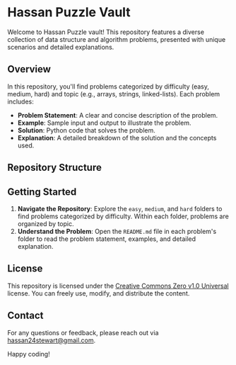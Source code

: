 # Hassan Puzzle Vault

Welcome to Hassan Puzzle vault! This repository features a diverse collection of data structure and algorithm problems, presented with unique scenarios and detailed explanations.

## Overview

In this repository, you'll find problems categorized by difficulty (easy, medium, hard) and topic (e.g., arrays, strings, linked-lists). Each problem includes:

- **Problem Statement**: A clear and concise description of the problem.
- **Example**: Sample input and output to illustrate the problem.
- **Solution**: Python code that solves the problem.
- **Explanation**: A detailed breakdown of the solution and the concepts used.

## Repository Structure
## Getting Started

1. **Navigate the Repository**: Explore the `easy`, `medium`, and `hard` folders to find problems categorized by difficulty. Within each folder, problems are organized by topic.
2. **Understand the Problem**: Open the `README.md` file in each problem's folder to read the problem statement, examples, and detailed explanation.

## License

This repository is licensed under the [Creative Commons Zero v1.0 Universal](http://creativecommons.org/publicdomain/zero/1.0/) license. You can freely use, modify, and distribute the content.

## Contact

For any questions or feedback, please reach out via hassan24stewart@gmail.com.

Happy coding!
